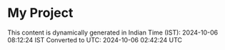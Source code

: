 # My Project

This content is dynamically generated in Indian Time (IST): 2024-10-06 08:12:24 IST
Converted to UTC: 2024-10-06 02:42:24 UTC

